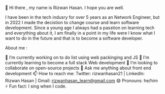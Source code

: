 👋 Hi there , my name is Rizwan Hasan. I hope you are well.

I have been in the tech indusry for over 5 years as an Network Engineer, but in 2022 I made the decistion to change course and learn software development. Since a young age I always had a passtion on learning tech and everything about it, I am finally in a point in my life were I know what I want to do in the future and that is to become a software developer.

About me :

🔭 I’m currently working on to do list using web packinging and JS 
🌱 I’m currently learning to become a full stack Web development
👯 I’m looking to collaborate on open-source projects
💬 Ask me anything about front end development 
📫 How to reach me: Twitter: rizwanhasan21 | LinkedIn: Rizwan Hasan | Gmail: rizwanhasan_learn@gmail.com
😄 Pronouns: he/him
⚡ Fun fact: I sing when I code. 
